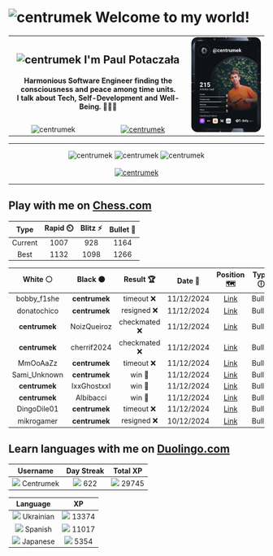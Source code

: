 <h1>
  <img
    src="https://emojis.slackmojis.com/emojis/images/1531849430/4246/blob-sunglasses.gif"
    width="30"
    alt="centrumek"
  />
  Welcome to my world!
</h1>

<table>
  <tbody>
    <tr>
      <td align="center" width="70%" colspan="2">
        <h2>
          <img
            src="https://raw.githubusercontent.com/MartinHeinz/MartinHeinz/master/wave.gif"
            width="30px"
            alt="centrumek"
          />
          I'm Paul Potaczała
        </h2>
        <h4>
          Harmonious Software Engineer finding the consciousness and peace among time units.
          <br/>
          I talk about Tech, Self-Development and Well-Being. 🌿🧘🚀
        </h4>
      </td>
      <td width="30%" rowspan="2">
        <a href="https://app.daily.dev/centrumek">
          <img
            src="./devcard.svg"
            alt="centrumek"
          />
        </a>
      </td>
    </tr>
    <tr align="center">
      <td>
        <img
          src="https://komarev.com/ghpvc/?username=centrumek&label=visitors&color=0e75b6&style=flat"
          alt="centrumek"
        >
      </td>
      <td>
        <a href="https://stackoverflow.com/users/14496012/centrumek">
          <img
            src="https://stackoverflow.com/users/flair/14496012.png?theme=dark"
            alt="centrumek"
          >
        </a>
      </td>
    </tr>
  </tbody>
</table>

---
<div align="center">
  <img 
    src="https://github-readme-stats.vercel.app/api?username=centrumek&show_icons=true&count_private=true&theme=dark&hide_border=true&hide=issues,contribs&bg_color=00000000"
    alt="centrumek"
  />
  <img
    src="https://github-readme-stats.vercel.app/api/top-langs/?username=centrumek&layout=compact&hide_border=true&theme=dark&bg_color=00000000&langs_count=6&exclude_repo=air-statistic-app"
    alt="centrumek"
  />
  <img 
    src="https://github-readme-streak-stats.herokuapp.com?user=centrumek&theme=dark&hide_border=true&background=FFFFFF00"
    alt="centrumek"
  />
  <br/>
  <br/>
  <a href="https://www.buymeacoffee.com/centrumek">
    <img
      src="https://cdn.buymeacoffee.com/buttons/v2/default-orange.png"
      height="50"
      width="210"
      alt="centrumek"
    />
  </a>
</div>

---

## Play with me on [Chess.com](https://www.chess.com/member/centrumek)

<div align="center">
<!--START_SECTION:chessStats-->
<!-- Automatically generated with https://github.com/Balastrong/chess-stats-action -->

| Type | Rapid ⏲️ | Blitz ⚡ | Bullet 🔫 |
|:---:|:---:|:---:|:---:|
| Current | 1007 | 928 | 1164 |
| Best | 1132 | 1098 | 1266 |

| White ⚪ | Black ⚫ | Result 🏆 | Date 📅 | Position 🗺️ | Type 🕕 |
|:---:|:---:|:---:|:---:|:---:|:---:|
| bobby_f1she | **centrumek** | timeout ❌ | 11/12/2024 | <a href="http://www.ee.unb.ca/cgi-bin/tervo/fen.pl?select=3R4/3r4/5p2/8/5B2/3kPPPK/7P/8 b - -">Link</a> | Bullet |
| donatochico | **centrumek** | resigned ❌ | 11/12/2024 | <a href="http://www.ee.unb.ca/cgi-bin/tervo/fen.pl?select=6Q1/5R2/1k6/8/1p6/1P6/P6P/6K1 b - -">Link</a> | Bullet |
| **centrumek** | NoizQueiroz | checkmated ❌ | 11/12/2024 | <a href="http://www.ee.unb.ca/cgi-bin/tervo/fen.pl?select=7q/p1p5/P1p5/P1P2k1K/8/8/8/8 w - -">Link</a> | Bullet |
| **centrumek** | cherrif2024 | checkmated ❌ | 11/12/2024 | <a href="http://www.ee.unb.ca/cgi-bin/tervo/fen.pl?select=2r2rk1/R5pp/8/1p2p3/4P3/1P1PK3/P3B1PP/2q5 w - -">Link</a> | Bullet |
| MmOoAaZz | **centrumek** | timeout ❌ | 11/12/2024 | <a href="http://www.ee.unb.ca/cgi-bin/tervo/fen.pl?select=4rk1r/pp3p1p/6p1/6Bn/3Q4/1PP2P2/7P/3R2K1 b - -">Link</a> | Bullet |
| Sami_Unknown | **centrumek** | win 🥇 | 11/12/2024 | <a href="http://www.ee.unb.ca/cgi-bin/tervo/fen.pl?select=2r5/p3R2p/6p1/8/1p3P2/2P3P1/PP1Kp2P/4Nk2 w - -">Link</a> | Bullet |
| **centrumek** | IxxGhostxxI | win 🥇 | 11/12/2024 | <a href="http://www.ee.unb.ca/cgi-bin/tervo/fen.pl?select=7k/3RK3/pp4p1/5r2/PP1Pp3/4P3/1R1B1r2/8 b - -">Link</a> | Bullet |
| **centrumek** | Albibacci | win 🥇 | 11/12/2024 | <a href="http://www.ee.unb.ca/cgi-bin/tervo/fen.pl?select=8/3k1ppp/p7/1p6/2ppR1PP/8/PPPK4/8 b - -">Link</a> | Bullet |
| DingoDile01 | **centrumek** | timeout ❌ | 11/12/2024 | <a href="http://www.ee.unb.ca/cgi-bin/tervo/fen.pl?select=2R5/8/8/1n5p/p7/Pk3NP1/1P6/K7 b - -">Link</a> | Bullet |
| mikrogamer | **centrumek** | resigned ❌ | 10/12/2024 | <a href="http://www.ee.unb.ca/cgi-bin/tervo/fen.pl?select=8/3k1Q1p/4p3/4P3/4P1P1/2P5/6PK/8 b - -">Link</a> | Bullet |

<!--END_SECTION:chessStats-->
</div>

## Learn languages with me on [Duolingo.com](https://www.duolingo.com/profile/Centrumek)

<div align="center">
<!--START_SECTION:duolingoStats-->
<!-- Automatically generated with https://github.com/centrumek/duolingo-readme-stats-->

| Username | Day Streak | Total XP |
|:---:|:---:|:---:|
| <img src="https://raw.githubusercontent.com/centrumek/duolingo-readme-stats/main/assets/duolingo.png" height="12"> Centrumek | <img src="https://raw.githubusercontent.com/centrumek/duolingo-readme-stats/main/assets/streakinactive.svg" height="12"> 622 | <img src="https://raw.githubusercontent.com/centrumek/duolingo-readme-stats/main/assets/xp.svg" height="12"> 29745 | <img src="https://raw.githubusercontent.com/centrumek/duolingo-readme-stats/main/assets/xp.svg" height="12"> 0 |

| Language | XP |
|:---:|:---:|
| <img src="https://raw.githubusercontent.com/centrumek/duolingo-readme-stats/main/assets/langs/ukrainian.svg" height="12"> Ukrainian | <img src="https://raw.githubusercontent.com/centrumek/duolingo-readme-stats/main/assets/xp.svg" height="12"> 13374 |
| <img src="https://raw.githubusercontent.com/centrumek/duolingo-readme-stats/main/assets/langs/spanish.svg" height="12"> Spanish | <img src="https://raw.githubusercontent.com/centrumek/duolingo-readme-stats/main/assets/xp.svg" height="12"> 11017 |
| <img src="https://raw.githubusercontent.com/centrumek/duolingo-readme-stats/main/assets/langs/japanese.svg" height="12"> Japanese | <img src="https://raw.githubusercontent.com/centrumek/duolingo-readme-stats/main/assets/xp.svg" height="12"> 5354 |

<!--END_SECTION:duolingoStats-->
</div>
<!--
**centrumek/centrumek** is a ✨ _special_ ✨ repository because its `README.md` (this file) appears on your GitHub profile.

Here are some ideas to get you started:

- 🔭 I’m currently working on ...
- 🌱 I’m currently learning ...
- 👯 I’m looking to collaborate on ...
- 🤔 I’m looking for help with ...
- 💬 Ask me about ...
- 📫 How to reach me: ...
- 😄 Pronouns: ...
- ⚡ Fun fact: ...
-->
